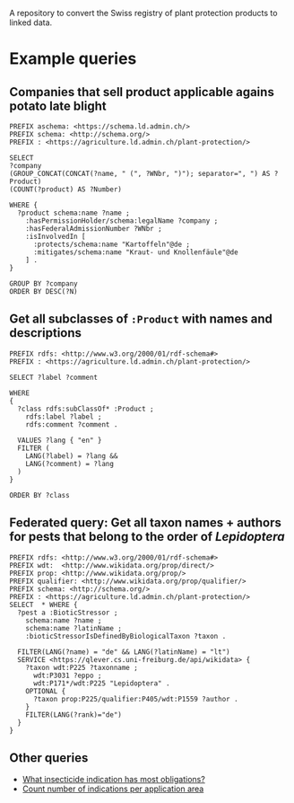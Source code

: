 A repository to convert the Swiss registry of plant protection products to linked data.

# Example queries

## Companies that sell product applicable agains potato late blight

```rq
PREFIX aschema: <https://schema.ld.admin.ch/>
PREFIX schema: <http://schema.org/>
PREFIX : <https://agriculture.ld.admin.ch/plant-protection/>

SELECT
?company
(GROUP_CONCAT(CONCAT(?name, " (", ?WNbr, ")"); separator=", ") AS ?Product)
(COUNT(?product) AS ?Number)

WHERE {
  ?product schema:name ?name ;
    :hasPermissionHolder/schema:legalName ?company ;
    :hasFederalAdmissionNumber ?WNbr ;
    :isInvolvedIn [
      :protects/schema:name "Kartoffeln"@de ;
      :mitigates/schema:name "Kraut- und Knollenfäule"@de
  	] .
}

GROUP BY ?company
ORDER BY DESC(?N)
```

## Get all subclasses of `:Product` with names and descriptions

```rq
PREFIX rdfs: <http://www.w3.org/2000/01/rdf-schema#>
PREFIX : <https://agriculture.ld.admin.ch/plant-protection/>

SELECT ?label ?comment

WHERE
{
  ?class rdfs:subClassOf* :Product ;
    rdfs:label ?label ;
    rdfs:comment ?comment .

  VALUES ?lang { "en" }
  FILTER (
    LANG(?label) = ?lang &&
    LANG(?comment) = ?lang 
  )
}

ORDER BY ?class
```

## Federated query: Get all taxon names + authors for pests that belong to the order of *Lepidoptera*

```rq
PREFIX rdfs: <http://www.w3.org/2000/01/rdf-schema#>
PREFIX wdt:  <http://www.wikidata.org/prop/direct/>
PREFIX prop: <http://www.wikidata.org/prop/>
PREFIX qualifier: <http://www.wikidata.org/prop/qualifier/>
PREFIX schema: <http://schema.org/>
PREFIX : <https://agriculture.ld.admin.ch/plant-protection/>
SELECT  * WHERE {
  ?pest a :BioticStressor ;
    schema:name ?name ;
    schema:name ?latinName ;
    :bioticStressorIsDefinedByBiologicalTaxon ?taxon .
  
  FILTER(LANG(?name) = "de" && LANG(?latinName) = "lt")
  SERVICE <https://qlever.cs.uni-freiburg.de/api/wikidata> {
    ?taxon wdt:P225 ?taxonname ;
      wdt:P3031 ?eppo ;
      wdt:P171*/wdt:P225 "Lepidoptera" .
    OPTIONAL {
      ?taxon prop:P225/qualifier:P405/wdt:P1559 ?author .
    }
    FILTER(LANG(?rank)="de")
  }
}
```

## Other queries

- [What insecticide indication has most obligations?](https://s.zazuko.com/3b3h8CL)
- [Count number of indications per application area](https://s.zazuko.com/2w3CpY4)
